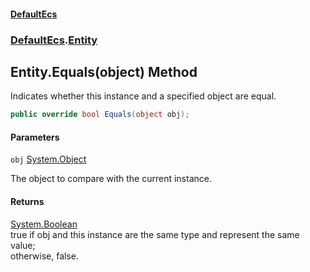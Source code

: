 #### [DefaultEcs](DefaultEcs.md 'DefaultEcs')
### [DefaultEcs](DefaultEcs.md#DefaultEcs 'DefaultEcs').[Entity](Entity.md 'DefaultEcs.Entity')

## Entity.Equals(object) Method

Indicates whether this instance and a specified object are equal.

```csharp
public override bool Equals(object obj);
```
#### Parameters

<a name='DefaultEcs.Entity.Equals(object).obj'></a>

`obj` [System.Object](https://docs.microsoft.com/en-us/dotnet/api/System.Object 'System.Object')

The object to compare with the current instance.

#### Returns
[System.Boolean](https://docs.microsoft.com/en-us/dotnet/api/System.Boolean 'System.Boolean')  
true if obj and this instance are the same type and represent the same value;  
otherwise, false.